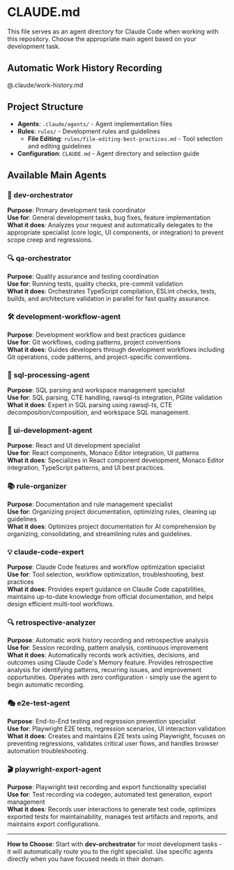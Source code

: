 # CLAUDE.md

This file serves as an agent directory for Claude Code when working with this repository. Choose the appropriate main agent based on your development task.

## Automatic Work History Recording
@.claude/work-history.md

## Project Structure
- **Agents**: `.claude/agents/` - Agent implementation files
- **Rules**: `rules/` - Development rules and guidelines
  - **File Editing**: `rules/file-editing-best-practices.md` - Tool selection and editing guidelines
- **Configuration**: `CLAUDE.md` - Agent directory and selection guide

## Available Main Agents

### 🎯 dev-orchestrator
**Purpose**: Primary development task coordinator  
**Use for**: General development tasks, bug fixes, feature implementation  
**What it does**: Analyzes your request and automatically delegates to the appropriate specialist (core logic, UI components, or integration) to prevent scope creep and regressions.

### 🔍 qa-orchestrator  
**Purpose**: Quality assurance and testing coordination  
**Use for**: Running tests, quality checks, pre-commit validation  
**What it does**: Orchestrates TypeScript compilation, ESLint checks, tests, builds, and architecture validation in parallel for fast quality assurance.

### 🛠️ development-workflow-agent
**Purpose**: Development workflow and best practices guidance  
**Use for**: Git workflows, coding patterns, project conventions  
**What it does**: Guides developers through development workflows including Git operations, code patterns, and project-specific conventions.

### 🔄 sql-processing-agent
**Purpose**: SQL parsing and workspace management specialist  
**Use for**: SQL parsing, CTE handling, rawsql-ts integration, PGlite validation  
**What it does**: Expert in SQL parsing using rawsql-ts, CTE decomposition/composition, and workspace SQL management.

### 🎨 ui-development-agent
**Purpose**: React and UI development specialist  
**Use for**: React components, Monaco Editor integration, UI patterns  
**What it does**: Specializes in React component development, Monaco Editor integration, TypeScript patterns, and UI best practices.

### 📚 rule-organizer
**Purpose**: Documentation and rule management specialist  
**Use for**: Organizing project documentation, optimizing rules, cleaning up guidelines  
**What it does**: Optimizes project documentation for AI comprehension by organizing, consolidating, and streamlining rules and guidelines.

### 💡 claude-code-expert
**Purpose**: Claude Code features and workflow optimization specialist  
**Use for**: Tool selection, workflow optimization, troubleshooting, best practices  
**What it does**: Provides expert guidance on Claude Code capabilities, maintains up-to-date knowledge from official documentation, and helps design efficient multi-tool workflows.

### 🔍 retrospective-analyzer
**Purpose**: Automatic work history recording and retrospective analysis  
**Use for**: Session recording, pattern analysis, continuous improvement  
**What it does**: Automatically records work activities, decisions, and outcomes using Claude Code's Memory feature. Provides retrospective analysis for identifying patterns, recurring issues, and improvement opportunities. Operates with zero configuration - simply use the agent to begin automatic recording.

### 🎭 e2e-test-agent
**Purpose**: End-to-End testing and regression prevention specialist  
**Use for**: Playwright E2E tests, regression scenarios, UI interaction validation  
**What it does**: Creates and maintains E2E tests using Playwright, focuses on preventing regressions, validates critical user flows, and handles browser automation troubleshooting.

### 🎬 playwright-export-agent
**Purpose**: Playwright test recording and export functionality specialist  
**Use for**: Test recording via codegen, automated test generation, export management  
**What it does**: Records user interactions to generate test code, optimizes exported tests for maintainability, manages test artifacts and reports, and maintains export configurations.

---

**How to Choose**: Start with **dev-orchestrator** for most development tasks - it will automatically route you to the right specialist. Use specific agents directly when you have focused needs in their domain.